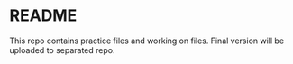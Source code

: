 # README

This repo contains practice files and working on files. Final version will be uploaded to separated repo.

